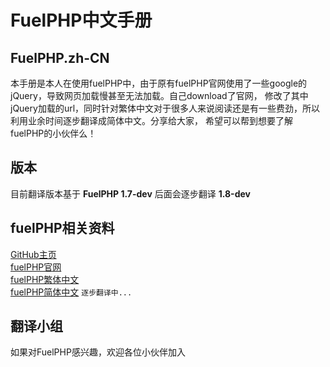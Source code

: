 # FuelPHP中文手册

## FuelPHP.zh-CN   
本手册是本人在使用fuelPHP中，由于原有fuelPHP官网使用了一些google的jQuery，导致网页加载慢甚至无法加载。自己download了官网，
修改了其中jQuery加载的url，同时针对繁体中文对于很多人来说阅读还是有一些费劲，所以利用业余时间逐步翻译成简体中文。分享给大家，
希望可以帮到想要了解fuelPHP的小伙伴么！

## 版本
目前翻译版本基于 **FuelPHP 1.7-dev** 后面会逐步翻译 **1.8-dev**       

## fuelPHP相关资料   
[GitHub主页](https://github.com/fuelphp/fuelphp)     
[fuelPHP官网](http://fuelphp.com/)   
[fuelPHP繁体中文](http://fueldocs.ycnets.com/)     
[fuelPHP简体中文](http://wxb.github.io/fuelPHP.zh-CN/) `逐步翻译中...`

## 翻译小组   
如果对FuelPHP感兴趣，欢迎各位小伙伴加入
